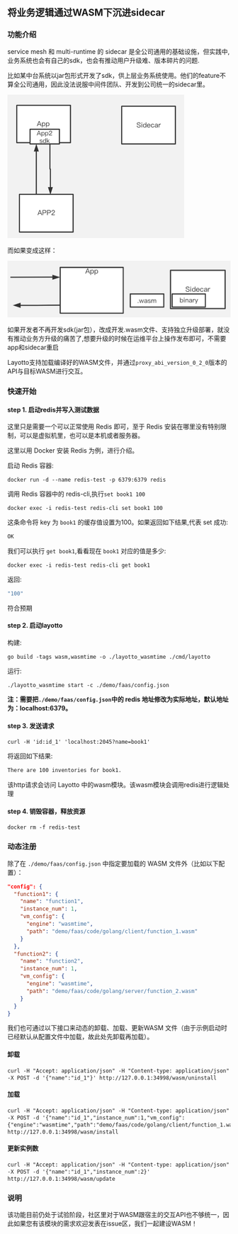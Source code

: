 ## 将业务逻辑通过WASM下沉进sidecar
### 功能介绍
service mesh 和 multi-runtime 的 sidecar 是全公司通用的基础设施，但实践中,业务系统也会有自己的sdk，也会有推动用户升级难、版本碎片的问题.

比如某中台系统以jar包形式开发了sdk，供上层业务系统使用。他们的feature不算全公司通用，因此没法说服中间件团队、开发到公司统一的sidecar里。

![img_1.png](../../../img/wasm/img_1.png)

而如果变成这样：

![img.png](../../../img/wasm/img.png)

如果开发者不再开发sdk(jar包），改成开发.wasm文件、支持独立升级部署，就没有推动业务方升级的痛苦了,想要升级的时候在运维平台上操作发布即可，不需要app和sidecar重启

Layotto支持加载编译好的WASM文件，并通过`proxy_abi_version_0_2_0`版本的API与目标WASM进行交互。

### 快速开始

#### step 1. 启动redis并写入测试数据

这里只是需要一个可以正常使用 Redis 即可，至于 Redis 安装在哪里没有特别限制，可以是虚拟机里，也可以是本机或者服务器。

这里以用 Docker 安装 Redis 为例，进行介绍。

启动 Redis 容器:

```shell
docker run -d --name redis-test -p 6379:6379 redis
```

调用 Redis 容器中的 redis-cli,执行`set book1 100`

```shell
docker exec -i redis-test redis-cli set book1 100
```

这条命令将 key 为 `book1` 的缓存值设置为100。如果返回如下结果,代表 set 成功:

```bash
OK
```

我们可以执行 `get book1`,看看现在 `book1` 对应的值是多少:

```shell
docker exec -i redis-test redis-cli get book1
```

返回:

```bash
"100"
```

符合预期

#### step 2. 启动layotto

构建:

```shell @if.not.exist layotto_wasmtime
go build -tags wasm,wasmtime -o ./layotto_wasmtime ./cmd/layotto
```

运行:

```shell @background
./layotto_wasmtime start -c ./demo/faas/config.json
```

**注：需要把`./demo/faas/config.json`中的 redis 地址修改为实际地址，默认地址为：localhost:6379。**

#### step 3. 发送请求

```shell
curl -H 'id:id_1' 'localhost:2045?name=book1'
```

将返回如下结果:

```bash
There are 100 inventories for book1.
```

该http请求会访问 Layotto 中的wasm模块。该wasm模块会调用redis进行逻辑处理

#### step 4. 销毁容器，释放资源

```shell
docker rm -f redis-test
```

### 动态注册

除了在 `./demo/faas/config.json` 中指定要加载的 WASM 文件外（比如以下配置）：

```json
"config": {
  "function1": {
    "name": "function1",
    "instance_num": 1,
    "vm_config": {
      "engine": "wasmtime",
      "path": "demo/faas/code/golang/client/function_1.wasm"
    }
  },
  "function2": {
    "name": "function2",
    "instance_num": 1,
    "vm_config": {
      "engine": "wasmtime",
      "path": "demo/faas/code/golang/server/function_2.wasm"
    }
  }
}
```

我们也可通过以下接口来动态的卸载、加载、更新WASM 文件（由于示例启动时已经默认从配置文件中加载，故此处先卸载再加载）。

#### 卸载

```shell
curl -H "Accept: application/json" -H "Content-type: application/json" -X POST -d '{"name":"id_1"}' http://127.0.0.1:34998/wasm/uninstall
```

#### 加载

```shell
curl -H "Accept: application/json" -H "Content-type: application/json" -X POST -d '{"name":"id_1","instance_num":1,"vm_config":{"engine":"wasmtime","path":"demo/faas/code/golang/client/function_1.wasm"}}' http://127.0.0.1:34998/wasm/install
```

#### 更新实例数

```shell
curl -H "Accept: application/json" -H "Content-type: application/json" -X POST -d '{"name":"id_1","instance_num":2}' http://127.0.0.1:34998/wasm/update
```

### 说明

该功能目前仍处于试验阶段，社区里对于WASM跟宿主的交互API也不够统一，因此如果您有该模块的需求欢迎发表在issue区，我们一起建设WASM！